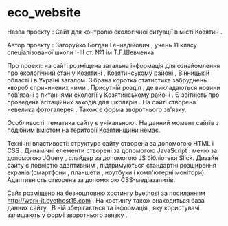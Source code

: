# eco_website
Назва проекту : Сайт для контролю екологічної ситуації в місті Козятин .

Автор проекту : Загоруйко Богдан Геннадійович , учень 11 класу спеціалізованої школи I-III ст. №1 ім Т.Г.Шевченка

Про проект: на сайті розміщена загальна інформація для ознайомлення про екологічний стан у Козятині , Козятинському районі , Вінницькій області і в Україні загалом. Зібрана коротка статистика забруднень і хвороб спричинених ними . Присутній розділ , де викладаються новини пов'язані з питаннями екології у Козятинському районі . Є звітність про проведеня агітаційних заходів для школярів . На сайті створена невелика фотогалерея . Також є форма зворотнього зв'язку.

Особливості: тематика сайту є унікальною . На данний момент сайтів з подібним вмістом на території Козятинщини немає.

Технічні властивості: структура сайту створена за допомогою HTML і CSS . Динамічні елементи створені за допомогою JavaScript : меню за допомогою JQuery , слайдер за допомогою JS бібліотеки Slick. Дизайн сайту є повністю адаптивним , підтримуються стандартні розширення екранів (смартфони , планшети , ноутбуки і комп'ютерні монітори). Адаптивність створена за допомогою CSS-медіазапитів.

Сайт розміщено на безкоштовню хостингу byethost за посиланням http://work-it.byethost15.com . На хостингу також знаходиться база данних сайту . В ній зберігається та інформація , яку користувачі залишають у формі зворотнього звязку .
